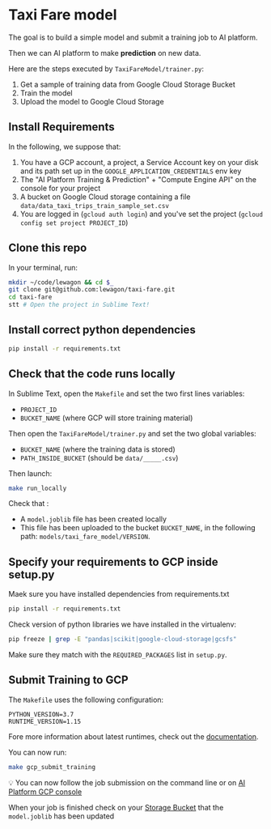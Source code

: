 # Taxi Fare model

The goal is to build a simple model and submit a training job to AI platform.

Then we can AI platform to make **prediction** on new data.

Here are the steps executed by `TaxiFareModel/trainer.py`:

1. Get a sample of training data from Google Cloud Storage Bucket
2. Train the model
3. Upload the model to Google Cloud Storage

## Install Requirements

In the following, we suppose that:

1. You have a GCP account, a project, a Service Account key on your disk and its path set up in the `GOOGLE_APPLICATION_CREDENTIALS` env key
2. The "AI Platform Training & Prediction" + "Compute Engine API" on the console for your project
3. A bucket on Google Cloud storage containing a file `data/data_taxi_trips_train_sample_set.csv`
4. You are logged in (`gcloud auth login`) and you've set the project (`gcloud config set project PROJECT_ID`)


## Clone this repo

In your terminal, run:

```bash
mkdir ~/code/lewagon && cd $_
git clone git@github.com:lewagon/taxi-fare.git
cd taxi-fare
stt # Open the project in Sublime Text!
```
## Install correct python dependencies


```bash
pip install -r requirements.txt
```


## Check that the code runs locally

In Sublime Text, open the `Makefile` and set the two first lines variables:

- `PROJECT_ID`
- `BUCKET_NAME` (where GCP will store training material)

Then open the `TaxiFareModel/trainer.py` and set the two global variables:

- `BUCKET_NAME` (where the training data is stored)
- `PATH_INSIDE_BUCKET` (should be `data/_____.csv`)

Then launch:

```bash
make run_locally
```

Check that :

- A `model.joblib` file has been created locally
- This file has been uploaded to the bucket `BUCKET_NAME`, in the following path: `models/taxi_fare_model/VERSION`.

## Specify your requirements to GCP inside setup.py

Maek sure you have installed dependencies from requirements.txt

```bash
pip install -r requirements.txt
```

Check version of python libraries we have installed in the virtualenv:

```bash
pip freeze | grep -E "pandas|scikit|google-cloud-storage|gcsfs"
```

Make sure they match with the `REQUIRED_PACKAGES` list in `setup.py`.

## Submit Training to GCP

The `Makefile` uses the following configuration:

```
PYTHON_VERSION=3.7
RUNTIME_VERSION=1.15
```

Fore more information about latest runtimes, check out the [documentation](https://cloud.google.com/ai-platform/training/docs/runtime-version-list?hl=en).

You can now run:

```bash
make gcp_submit_training
```

:bulb: You can now follow the job submission on the command line or on [AI Platform GCP console](https://console.cloud.google.com/ai-platform/jobs?hl=en)

When your job is finished check on your [Storage Bucket](https://console.cloud.google.com/storage/browser?hl=en) that the `model.joblib` has been updated

